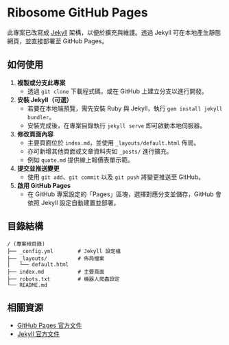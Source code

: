 # Ribosome GitHub Pages

此專案已改寫成 [Jekyll](https://jekyllrb.com/) 架構，以便於擴充與維護。透過 Jekyll 可在本地產生靜態網頁，並直接部署至 GitHub Pages。

## 如何使用

1. **複製或分支此專案**
   - 透過 `git clone` 下載程式碼，或在 GitHub 上建立分支以進行開發。
2. **安裝 Jekyll（可選）**
   - 若要在本地端預覽，需先安裝 Ruby 與 Jekyll，執行 `gem install jekyll bundler`。
   - 安裝完成後，在專案目錄執行 `jekyll serve` 即可啟動本地伺服器。
3. **修改頁面內容**
   - 主要頁面位於 `index.md`，並使用 `_layouts/default.html` 佈局。
   - 亦可新增其他頁面或文章資料夾如 `_posts/` 進行擴充。
   - 例如 `quote.md` 提供線上報價表單示範。
4. **提交並推送變更**
   - 使用 `git add`、`git commit` 以及 `git push` 將變更推送至 GitHub。
5. **啟用 GitHub Pages**
   - 在 GitHub 專案設定的「Pages」區塊，選擇對應分支並儲存，GitHub 會依照 Jekyll 設定自動建置並部署。

## 目錄結構

```
/ (專案根目錄)
├── _config.yml        # Jekyll 設定檔
├── _layouts/          # 佈局檔案
│   └── default.html
├── index.md           # 主要頁面
├── robots.txt         # 機器人爬蟲設定
└── README.md
```

## 相關資源

- [GitHub Pages 官方文件](https://docs.github.com/pages)
- [Jekyll 官方文件](https://jekyllrb.com/docs/)
